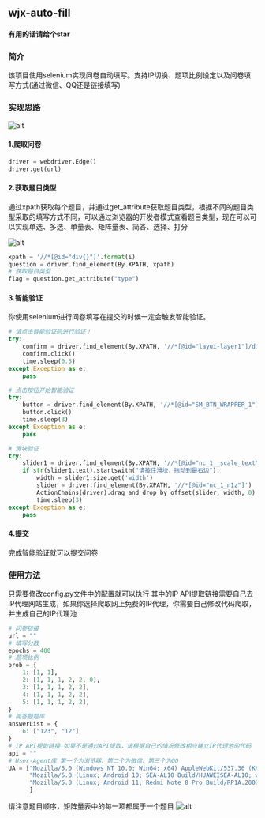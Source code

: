 ## wjx-auto-fill
#### 有用的话请给个star

### 简介

该项目使用selenium实现问卷自动填写。支持IP切换、题项比例设定以及问卷填写方式(通过微信、QQ还是链接填写)

### 实现思路

![alt](./img/image-20240217225704000.png)

#### 1.爬取问卷

```python
driver = webdriver.Edge()
driver.get(url)
```

#### 2.获取题目类型

通过xpath获取每个题目，并通过get_attribute获取题目类型，根据不同的题目类型采取的填写方式不同，可以通过浏览器的开发者模式查看题目类型，现在可以可以实现单选、多选、单量表、矩阵量表、简答、选择、打分

![alt](./img/image-20240217230803370.png)

```python
xpath = '//*[@id="div{}"]'.format(i)
question = driver.find_element(By.XPATH, xpath)
# 获取题目类型
flag = question.get_attribute("type")
```

#### 3.智能验证

你使用selenium进行问卷填写在提交的时候一定会触发智能验证。

```python
# 请点击智能验证码进行验证！
try:
    comfirm = driver.find_element(By.XPATH, '//*[@id="layui-layer1"]/div[3]/a')
    comfirm.click()
    time.sleep(0.5)
except Exception as e:
    pass

# 点击按钮开始智能验证
try:
    button = driver.find_element(By.XPATH, '//*[@id="SM_BTN_WRAPPER_1"]')
    button.click()
    time.sleep(3)
except Exception as e:
    pass

# 滑块验证
try:
    slider1 = driver.find_element(By.XPATH, '//*[@id="nc_1__scale_text"]/span')
    if str(slider1.text).startswith("请按住滑块，拖动到最右边"):
        width = slider1.size.get('width')
        slider = driver.find_element(By.XPATH, '//*[@id="nc_1_n1z"]')
        ActionChains(driver).drag_and_drop_by_offset(slider, width, 0).perform()
        time.sleep(3)
except Exception as e:
    pass
```

#### 4.提交

完成智能验证就可以提交问卷

### 使用方法

只需要修改config.py文件中的配置就可以执行
其中的IP API提取链接需要自己去IP代理网站生成，如果你选择爬取网上免费的IP代理，你需要自己修改代码爬取，并生成自己的IP代理池

```python
# 问卷链接
url = ""
# 填写分数
epochs = 400
# 题项比例
prob = {
    1: [1, 1],
    2: [1, 1, 1, 2, 2, 0],
    3: [1, 1, 1, 2, 2],
    4: [1, 1, 1, 2, 2],
    5: [1, 1, 1, 2, 2],
}
# 简答题题库
answerList = {
    6: ["123", "12"]
}
# IP API提取链接 如果不是通过API提取，请根据自己的情况修改相应建立IP代理池的代码
api = ""
# User-Agent库 第一个为浏览器、第二个为微信、第三个为QQ
UA = ["Mozilla/5.0 (Windows NT 10.0; Win64; x64) AppleWebKit/537.36 (KHTML, like Gecko) Chrome/121.0.0.0 Safari/537.36 Edg/121.0.0.0",
      "Mozilla/5.0 (Linux; Android 10; SEA-AL10 Build/HUAWEISEA-AL10; wv) AppleWebKit/537.36 (KHTML, like Gecko) Version/4.0 Chrome/86.0.4240.99 XWEB/4313 MMWEBSDK/20220805 Mobile Safari/537.36 MMWEBID/9538 MicroMessenger/8.0.27.2220(0x28001B53) WeChat/arm64 Weixin NetType/WIFI Language/zh_CN ABI/arm64",
      "Mozilla/5.0 (Linux; Android 11; Redmi Note 8 Pro Build/RP1A.200720.011; wv) AppleWebKit/537.36 (KHTML, like Gecko) Version/4.0 Chrome/89.0.4389.72 MQQBrowser/6.2 TBS/045913 Mobile Safari/537.36 V1_AND_SQ_8.8.68_2538_YYB_D A_8086800 QQ/8.8.68.7265 NetType/WIFI WebP/0.3.0 Pixel/1080 StatusBarHeight/76 SimpleUISwitch/1 QQTheme/2971 InMagicWin/0 StudyMode/0 CurrentMode/1 CurrentFontScale/1.0 GlobalDensityScale/0.9818182 AppId/537112567 Edg/98.0.4758.102",
      ]
```

请注意题目顺序，矩阵量表中的每一项都属于一个题目
![alt](./img/image-20240217232824247.png)
